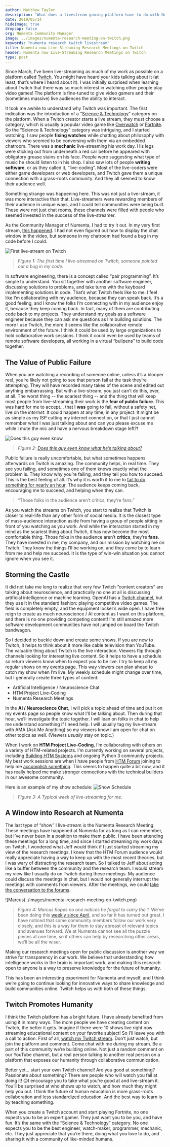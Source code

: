 ```yaml
---
author: Matthew Taylor
description: "What does a livestream gaming platform have to do with Numenta? Matt Taylor explains how he found a window into research at Numenta in an unexpected place. Read on to learn more about the value of Twitch, the opportunities it provides, and how it might just save humanity."
date: 2019/05/14  
hideImage: true
dropcap: false
org: Numenta Community Manager
image: ../images/numenta-research-meeting-on-twitch.png
keywords: "numenta research twitch livestream"
title: Numenta now Live-Streaming Research Meetings on Twitch
header: Numenta now Live-Streaming Research Meetings on Twitch
type: post
---
```


Since March, I’ve been live-streaming as much of my work as possible on a platform called [Twitch](https://www.twitch.tv/rhyolight_). You might have heard your kids talking about it (at least, that’s where I heard about it). I was initially surprised when learning about Twitch that there was so much interest in watching other people play video games! The platform is fine-tuned to give video gamers and their (sometimes massive) live audiences the ability to interact.

It took me awhile to understand why Twitch was important. The first indication was the introduction of a “[Science & Technology](https://www.twitch.tv/directory/game/Science%20%26%20Technology)” category on the platform. When a Twitch creator starts a live stream, they must choose a category, which is usually a popular video game like [Overwatch](https://en.wikipedia.org/wiki/Overwatch_(video_game)) or [Fortnite](https://en.wikipedia.org/wiki/Fortnite). So the “Science & Technology” category was intriguing, and I started watching. I saw people **fixing watches** while chatting about philosophy with viewers who seemed to be conversing with them via an embedded chatroom. There was a **mechanic** live-streaming his work day. His legs were sticking out from underneath a red car before he appeared with obligatory grease stains on his face. People were suggesting what type of music he should listen to in his shop. I also saw lots of people **writing software**, or as they called it, “live-coding”. Most of the live-coders were either game developers or web developers, and Twitch gave them a unique connection with a grass-roots community. And they all seemed to know their audience well.  

Something strange was happening here. This was not just a live-stream, it was more interactive than that. Live-streamers were rewarding members of their audience in unique ways, and I could tell communities were being built. These were not just chat rooms, these channels were filled with people who seemed invested in the success of the live-streamer.

As the Community Manager of Numenta, I had to try it out. In my very first stream, [this happened](https://www.twitch.tv/rhyolight_/clip/MuddyObedientTarsierUWot). I had not even figured out how to display the chat window in the video, but someone in my chatroom had found a bug in my code before I could.


![First live-stream on Twitch](../images/bug-in-the-code.jpeg)

> *Figure 1: The first time I live-streamed on Twitch, someone pointed out a bug in my code.*

In software engineering, there is a concept called “pair programming”. It’s simple to understand. You sit together with another software engineer, discussing solutions to problems, and take turns with the keyboard implementing solutions in code. That’s what Twitch feels like to me. I feel like I’m collaborating with my audience, because they can speak back. It’s a good feeling, and I know the folks I’m connecting with in my audience enjoy it, because they keep coming back. In fact, many of them are contributing code back to my projects. They understand my goals as a software engineer because they can ask me questions as I’m building solutions. The more I use Twitch, the more it seems like the collaborative remote environment of the future. I think it could be used by large organizations to hold collaborative work sessions. I think it could even be used by teams of remote software developers, all working in a virtual “bullpens” to build code together.

## The Value of Public Failure
When you are watching a recording of someone online, unless it’s a blooper reel, you’re likely not going to see that person fail at the task they’re attempting. They will have recorded many takes of the scene and edited out anything embarrassing. But with a live-stream, you just can’t do this, ever, at all. The worst thing -- the scariest thing -- and the thing that will keep most people from live-streaming their work is the **fear of public failure**. This was hard for me to accept… that I **was** going to fail, without a safety net, live on the *internet*. It could happen at any time, in any project. It might be as simple as my ISP cutting my internet connection, or that I just cannot remember what I was just talking about and can you please excuse me while I mute the mic and have a nervous breakdown stage left?!

![Does this guy even know](../images/bug-in-the-code.jpeg)

> *Figure 2: [Does this guy even know what he’s talking about?](https://www.google.com/url?q=https://www.twitch.tv/rhyolight_/clip/PlacidUnsightlyWalletPraiseIt&sa=D&ust=1557784247038000&usg=AFQjCNHfJ2PzAfFxBZiaQ-wGeVlBjJONtg)*

Public failure is really uncomfortable, but what sometimes happens afterwards on Twitch is amazing. The community helps, in real time. They see you failing, and sometimes one of them knows exactly what the problem is. They know why you’re failing, and they tell you how to succeed. This is the best feeling of all. It’s why it is worth it to me to [fail to do something for nearly an hour](https://www.youtube.com/watch?v=mTsuY-BL5e8). The audience keeps coming back, encouraging me to succeed, and helping when they can.

> “Those folks in the audience aren’t critics, they’re fans.”

As you watch the streams on Twitch, you start to realize that Twitch is closer to real-life than any other form of social media. It is the closest type of mass-audience interaction aside from having a group of people sitting in front of you watching as you work. And while the interaction started in my mind as the scariest thing about Twitch, it has now become the most comfortable thing. Those folks in the audience aren’t **critics**, they’re **fans**. They have invested in me, my company, and our mission by watching me on Twitch. They know the things I’ll be working on, and they come by to learn from me and help me succeed. It is the type of win-win situation you cannot ignore when you see it.

## Storming the Castle
It did not take me long to realize that very few Twitch “content creators” are talking about neuroscience, and practically no one at all is discussing artificial intelligence or machine learning. OpenAI has a [Twitch channel](https://www.twitch.tv/openai), but they use it in the standard fashion: playing competitive video games. The field is completely empty, and the equipment locker’s wide open. I have free reign to create as much neuroscience / AI content as I want on this platform, and there is no one providing competing content! I’m still amazed more software development communities have not jumped on board the Twitch bandwagon.

So I decided to buckle down and create some shows. If you are new to Twitch, it helps to think about it more like cable television than YouTube. The valuable thing about Twitch is the live interaction. Viewers flip through channels looking for interesting live content. So it helps to have a schedule so return viewers know when to expect you to be live. I try to keep all my regular shows on my [events page](https://www.twitch.tv/rhyolight_/events). This way viewers can plan ahead to catch my show when I’m live. My weekly schedule might change over time, but I generally create three types of content:

* Artificial Intelligence / Neuroscience Chat
* HTM Project Live-Coding
* Numenta Research Meetings

In the **AI / Neuroscience Chat**, I will pick a topic ahead of time and put it on my events page so people know what I’ll be talking about. Then during that hour, we’ll investigate the topic together. I will lean on folks in chat to help me understand something if I need help. I will usually tag my live-stream with AMA (Ask Me Anything) so my viewers know I am open for chat on other topics as well. (Viewers *usually* stay on topic.)

When I work on **HTM Project Live-Coding**, I’m collaborating with others on a variety of HTM-related projects. I’m currently working on several projects, including [Building HTM Systems](https://github.com/htm-community/building-htm-systems) and ongoing Python 3 community projects. My best work sessions are when I have people from [HTM Forum](https://discourse.numenta.org/categories) joining to help me [accomplish something](https://www.youtube.com/watch?v=_LxNvCDuAcg). This seems to happen quite a bit now, and it has really helped me make stronger connections with the technical builders in our awesome community.

Here is an example of my show schedule:
![Show Schedule](../images/show-schedule.png)

> *Figure 3: A Typical week of live-streaming for me.*

## A Window into Research at Numenta
The last type of “show” I live-stream is the Numenta Research Meeting. These meetings have happened at Numenta for as long as I can remember, but I’ve never been in a position to make them public. I have been attending these meetings for a long time, and since I started streaming my work days on Twitch, I wondered what Jeff would think if I just started streaming my view of the research meetings. I knew that the HTM Forum audience would really appreciate having a way to keep up with the most recent theories, but I was wary of distracting the research team. So I talked to Jeff about acting like a buffer between the community and the research team. I would stream my view like I usually do on Twitch during these meetings. My audience could discuss the meetings in chat, but I would not generally interrupt the meetings with comments from viewers. After the meetings, we could [take the conversation to the forums](https://discourse.numenta.org/t/numenta-research-meeting-april-26-2019/5910).

![Marcus(../images/numenta-research-meeting-on-twitch.png)

> *Figure 4: Marcus hopes no one notices he forgot to carry the 1.*
We’ve been doing this [weekly since April](https://www.youtube.com/playlist?list=PL3yXMgtrZmDrFfx0llotN0P9ArB5VHUWB), and so far it has turned out great. I have noticed that some community members follow our work very closely, and this is a way for them to stay abreast of relevant topics and avenues forward. We at Numenta cannot see all the puzzle pieces at one time, so if others can help by researching other areas, we’ll be all the wiser.

Making our research meetings open for public discussion is another way we strive for transparency in our work. We believe that understanding how intelligence works in the brain is important work, and making this research open to anyone is a way to preserve knowledge for the future of humanity.

This has been an interesting experiment for Numenta and myself, and I think we’re going to continue looking for innovative ways to share knowledge and build communities online. Twitch helps us with both of these things.

## Twitch Promotes Humanity
I think the Twitch platform has a bright future. I have already benefited from using it in many ways. The more people we have creating content on Twitch, the better it gets. Imagine if there were 10 shows live right now streaming educational content on your favorite subject! So I’ll leave you with a call to action. First of all, [watch my Twitch stream](https://www.twitch.tv/rhyolight_). Don’t just watch, but join the platform and comment. Come chat with me during my stream. Be a part of this community we’re building online. Not just a random comment on our YouTube channel, but a real person talking to another real person on a platform that exposes our humanity through collaborative communication.

Better yet… start your own Twitch channel! Are you good at something? Passionate about something? There are people who will watch you fail at doing it! 😉I encourage you to take what you’re good at and live-stream it. You’ll be surprised at who shows up to watch, and how much they might help you out. I think the future of human education is more grass-roots collaboration and less standardized education. And the best way to learn is by teaching something.

When you create a Twitch account and start playing Fortnite, no one expects you to be an expert gamer. They just want you to be you, and have fun. It’s the same with the “Science & Technology” category. No one expects you to be the best engineer, watch-maker, programmer, mechanic, etc. They just appreciate that you’re there, doing what you love to do, and sharing it with a community of like-minded humans.
